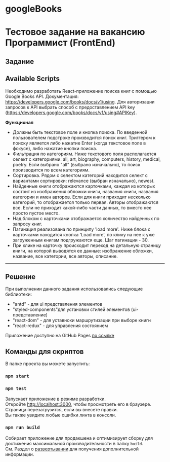# googleBooks
# Тестовое задание на вакансию Программист (FrontEnd)
## Задание

## Available Scripts
Необходимо разработать React-приложение поиска книг с помощью Google Books API. Документация: https://developers.google.com/books/docs/v1/using. Для авторизации запросов к API выбрать способ с предоставлением API key (https://developers.google.com/books/docs/v1/using#APIKey).

__Функционал__

- Должны быть текстовое поле и кнопка поиска. По введенной пользователем подстроке производится поиск книг. Триггером к поиску является либо нажатие Enter (когда текстовое поле в фокусе), либо нажатие кнопки поиска.
- Фильтрация по категориям. Ниже текстового поля располагается селект с категориями: all, art, biography, computers, history, medical, poetry. Если выбрано "all" (выбрано изначально), то поиск производится по всем категориям.
- Сортировка. Рядом с селектом категорий находится селект с вариантами сортировки: relevance (выбран изначально), newest. 
- Найденные книги отображаются карточками, каждая из которых состоит из изображения обложки книги, названия книги, названия категории и имен авторов. Если для книги приходит несколько категорий, то отображается только первая. Авторы отображаются все. Если не приходит какой-либо части данных, то вместо нее просто пустое место.
- Над блоком с карточками отображается количество найденных по запросу книг.
- Пагинация реализована по принципу 'load more'. Ниже блока с карточками находится кнопка 'Load more', по клику на нее к уже загруженным книгам подгружаются еще. Шаг пагинации - 30.
- При клике на карточку происходит переход на детальную страницу книги, на которой выводятся ее данные: изображение обложки, название, все категории, все авторы, описание.
---
## Решение

При выполнении данного задания использовались следующие библиотеки:
- "antd" - для ui представления элементов
- "styled-components"для установки стилей элементов (ui-представление)
- "react-dom" - для уставноки маршрутизации при выборе книги
- "react-redux" - для управления состоянием

Приложение доступно на GitHub Pages [по ссылке](https://ting-sk.github.io/googleBooks/)


## Команды для скриптов
В папке проекта вы можете запустить:
### `npm start`
  
  
### `npm test`
Запускает приложение в режиме разработки. \
Откройте [http://localhost:3000](http://localhost:3000), чтобы просмотреть его в браузере.
Страница перезагрузится, если вы внесете правки. \
Вы также увидите любые ошибки линта в консоли.

### `npm run build`
Собирает приложение для продакшена и оптимизирует сборку для достижения максимальной производительности в папку `build`. \
См. Раздел о [развертывании](https://facebook.github.io/create-react-app/docs/deployment) для получения дополнительной информации.
